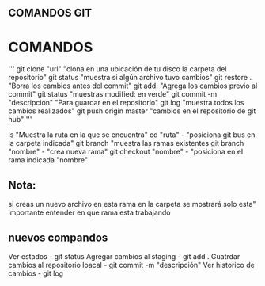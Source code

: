 ## COMANDOS GIT

# COMANDOS 
'''
git clone "url" "clona en una ubicación de tu disco la carpeta del repositorio"
git status "muestra si algún archivo tuvo cambios"
git restore . "Borra los cambios antes del commit"
git add.  "Agrega los cambios previo al commit"
git status "muestras modified: en verde"
git commit -m "descripción" "Para guardar en el repositorio"
git log "muestra todos los cambios realizados"
git push origin master "cambios en el repositorio de git hub"
'''



ls "Muestra la ruta en la que se encuentra"
cd "ruta" -  "posiciona git bus en la carpeta indicada"
git branch "muestra las ramas existentes
git branch "nombre" - "crea nueva rama"
git checkout "nombre" - "posiciona en el rama indicada "nombre"

## Nota:
si creas un nuevo archivo en esta rama en la carpeta se mostrará solo esta"
importante entender en que rama esta trabajando

## nuevos compandos
Ver estados - git status
Agregar cambios al staging - git add .
Guatrdar cambios al repositorio loacal - git commit -m "descripción"
Ver historico de cambios  - git log


